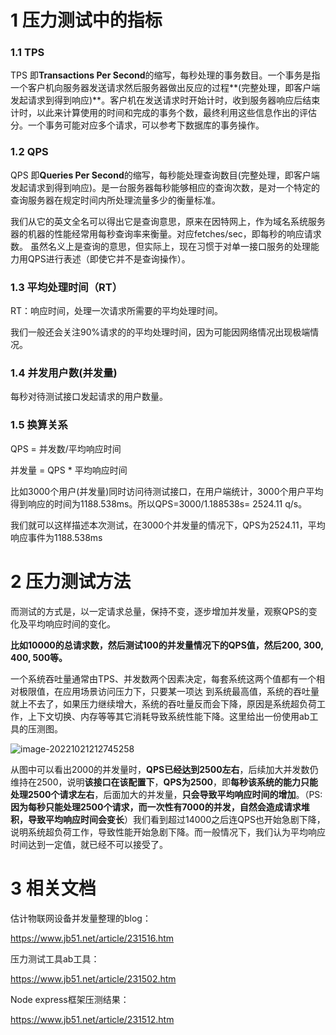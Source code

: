 # 1 压力测试中的指标

### 1.1 TPS

TPS 即**Transactions Per Second**的缩写，每秒处理的事务数目。一个事务是指一个客户机向服务器发送请求然后服务器做出反应的过程**(完整处理，即客户端发起请求到得到响应)**。客户机在发送请求时开始计时，收到服务器响应后结束计时，以此来计算使用的时间和完成的事务个数，最终利用这些信息作出的评估分。一个事务可能对应多个请求，可以参考下数据库的事务操作。



### 1.2 QPS

QPS 即**Queries Per Second**的缩写，每秒能处理查询数目(完整处理，即客户端发起请求到得到响应)。是一台服务器每秒能够相应的查询次数，是对一个特定的查询服务器在规定时间内所处理流量多少的衡量标准。

我们从它的英文全名可以得出它是查询意思，原来在因特网上，作为域名系统服务器的机器的性能经常用每秒查询率来衡量。对应fetches/sec，即每秒的响应请求数。 虽然名义上是查询的意思，但实际上，现在习惯于对单一接口服务的处理能力用QPS进行表述（即使它并不是查询操作）。

### 1.3 平均处理时间（RT）

RT：响应时间，处理一次请求所需要的平均处理时间。

我们一般还会关注90%请求的的平均处理时间，因为可能因网络情况出现极端情况。

### 1.4 并发用户数(并发量)

每秒对待测试接口发起请求的用户数量。

### 1.5 换算关系

QPS = 并发数/平均响应时间

并发量 = QPS * 平均响应时间

比如3000个用户(并发量)同时访问待测试接口，在用户端统计，3000个用户平均得到响应的时间为1188.538ms。所以QPS=3000/1.188538s= 2524.11 q/s。

我们就可以这样描述本次测试，在3000个并发量的情况下，QPS为2524.11，平均响应事件为1188.538ms

# 2 压力测试方法

而测试的方式是，以一定请求总量，保持不变，逐步增加并发量，观察QPS的变化及平均响应时间的变化。

**比如10000的总请求数，然后测试100的并发量情况下的QPS值，然后200, 300, 400, 500等。**

一个系统吞吐量通常由TPS、并发数两个因素决定，每套系统这两个值都有一个相对极限值，在应用场景访问压力下，只要某一项达 到系统最高值，系统的吞吐量就上不去了，如果压力继续增大，系统的吞吐量反而会下降，原因是系统超负荷工作，上下文切换、内存等等其它消耗导致系统性能下降。这里给出一份使用ab工具的压测图。

![image-20221021212745258](C:\Users\MSi\AppData\Roaming\Typora\typora-user-images\image-20221021212745258.png)

从图中可以看出2000的并发量时，**QPS已经达到2500左右**，后续加大并发数仍维持在2500，说明**该接口在该配置下**，**QPS为2500**，即**每秒该系统的能力只能处理2500个请求左右**，后面加大的并发量，**只会导致平均响应时间的增加**。（PS:**因为每秒只能处理2500个请求，而一次性有7000的并发，自然会造成请求堆积，导致平均响应时间会变长**）我们看到超过14000之后连QPS也开始急剧下降，说明系统超负荷工作，导致性能开始急剧下降。而一般情况下，我们认为平均响应时间达到一定值，就已经不可以接受了。

# 3 相关文档



估计物联网设备并发量整理的blog：

https://www.jb51.net/article/231516.htm

压力测试工具ab工具：

https://www.jb51.net/article/231502.htm

Node express框架压测结果：

https://www.jb51.net/article/231512.htm